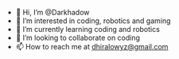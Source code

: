 - 👋 Hi, I’m @Darkhadow
- 👀 I’m interested in coding, robotics and gaming
- 🌱 I’m currently learning coding and robotics
- 💞️ I’m looking to collaborate on coding
- 📫 How to reach me at dhiralowyz@gmail.com

<!---
Darkhadow/Darkhadow is a ✨ special ✨ repository because its `README.md` (this file) appears on your GitHub profile.
You can click the Preview link to take a look at your changes.
--->

